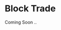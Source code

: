 
# Block Trade

Coming Soon ..

<!-- ## /private/execute_block_trade
## /private/get_block_trade
## /private/get_last_block_trades_by_currency
## /private/invalidate_block_trade_signature
## /private/move_positions
## /private/verify_block_trade -->
